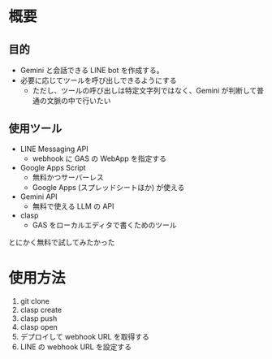 # 概要

## 目的

- Gemini と会話できる LINE bot を作成する。
- 必要に応じてツールを呼び出しできるようにする
  - ただし、ツールの呼び出しは特定文字列ではなく、Gemini が判断して普通の文脈の中で行いたい

## 使用ツール

- LINE Messaging API
  - webhook に GAS の WebApp を指定する
- Google Apps Script
  - 無料かつサーバーレス
  - Google Apps (スプレッドシートほか) が使える
- Gemini API
  - 無料で使える LLM の API
- clasp
  - GAS をローカルエディタで書くためのツール

とにかく無料で試してみたかった

# 使用方法

1. git clone
2. clasp create
3. clasp push
4. clasp open
5. デプロイして webhook URL を取得する
6. LINE の webhook URL を設定する
